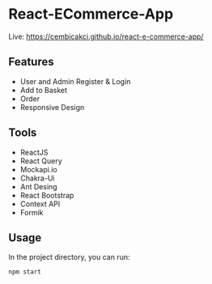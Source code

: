 # React-ECommerce-App

Live: https://cembicakci.github.io/react-e-commerce-app/


## Features
* User and Admin Register & Login
* Add to Basket
* Order
* Responsive Design

## Tools
* ReactJS
* React Query
* Mockapi.io
* Chakra-Ui
* Ant Desing
* React Bootstrap
* Context API
* Formik


## Usage

In the project directory, you can run:
```
npm start
```
